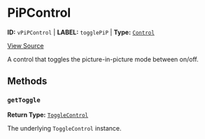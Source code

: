 # PiPControl

**ID:** `vPiPControl` | **LABEL:** `togglePiP` | **Type:** [`Control`](./control-interface.md)

[View Source](../../../../../vime-complete/src/plugins/controls/control/PiPControl.svelte)

A control that toggles the picture-in-picture mode between on/off.

## Methods

### `getToggle`

**Return Type:** [`ToggleControl`](./toggle-control.md)

The underlying `ToggleControl` instance.
